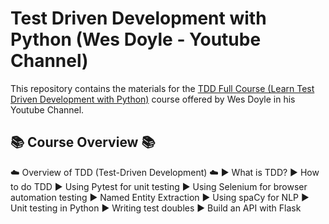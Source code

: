 # Test Driven Development with Python (Wes Doyle - Youtube Channel)

This repository contains the materials for the [TDD Full Course (Learn Test Driven Development with Python)](https://www.youtube.com/watch?v=eAPmXQ0dC7Q) course offered by Wes Doyle in his Youtube Channel.

## 📚 Course Overview 📚

☁️  Overview of TDD (Test-Driven Development)  ☁️ 
►  What is TDD?
►  How to do TDD
►  Using Pytest for unit testing
►  Using Selenium for browser automation testing
►  Named Entity Extraction
►  Using spaCy for NLP
►  Unit testing in Python
►  Writing test doubles
►  Build an API with Flask